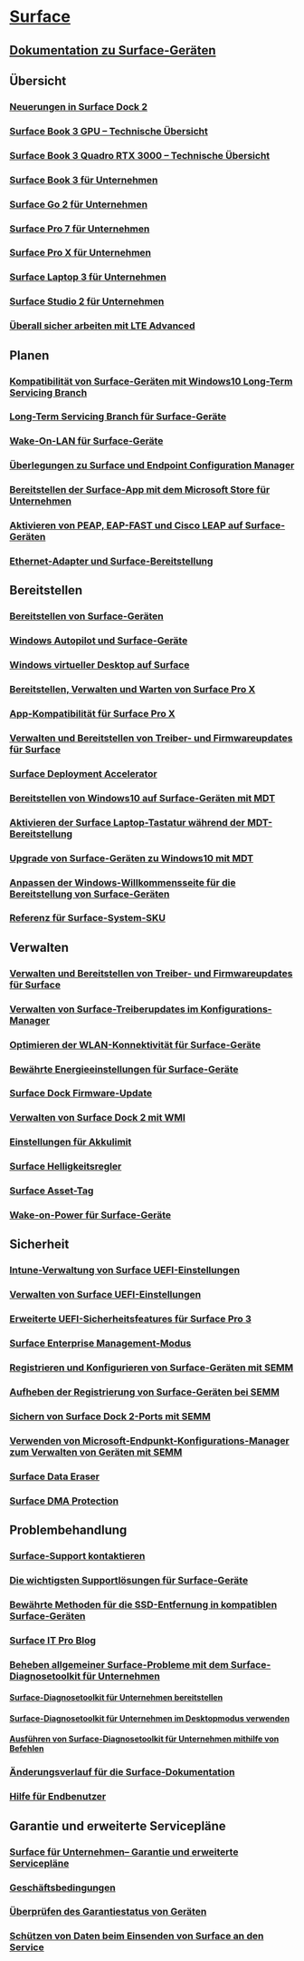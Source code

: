 # [Surface](index.yml)

## [Dokumentation zu Surface-Geräten](get-started.yml)

## Übersicht

### [Neuerungen in Surface Dock 2](surface-dock-whats-new.md)
### [Surface Book 3 GPU – Technische Übersicht](surface-book-GPU-overview.md)
### [Surface Book 3 Quadro RTX 3000 – Technische Übersicht](surface-book-quadro.md)
### [Surface Book 3 für Unternehmen](https://www.microsoft.com/surface/business/surface-book-3)
### [Surface Go 2 für Unternehmen](https://www.microsoft.com/surface/business/surface-go-2)
### [Surface Pro 7 für Unternehmen](https://www.microsoft.com/surface/business/surface-pro-7)
### [Surface Pro X für Unternehmen](https://www.microsoft.com/surface/business/surface-pro-x)
### [Surface Laptop 3 für Unternehmen](https://www.microsoft.com/surface/business/surface-laptop-3)
### [Surface Studio 2 für Unternehmen](https://www.microsoft.com/surface/business/surface-studio-2)

### [Überall sicher arbeiten mit LTE Advanced](https://www.microsoft.com/surface/business/lte-laptops-and-tablets)

## Planen

### [Kompatibilität von Surface-Geräten mit Windows10 Long-Term Servicing Branch](surface-device-compatibility-with-windows-10-ltsc.md)
### [Long-Term Servicing Branch für Surface-Geräte](ltsb-for-surface.md)
### [Wake-On-LAN für Surface-Geräte](wake-on-lan-for-surface-devices.md)
### [Überlegungen zu Surface und Endpoint Configuration Manager](considerations-for-surface-and-system-center-configuration-manager.md)
### [Bereitstellen der Surface-App mit dem Microsoft Store für Unternehmen](deploy-surface-app-with-windows-store-for-business.md)
### [Aktivieren von PEAP, EAP-FAST und Cisco LEAP auf Surface-Geräten](enable-peap-eap-fast-and-cisco-leap-on-surface-devices.md)
### [Ethernet-Adapter und Surface-Bereitstellung](ethernet-adapters-and-surface-device-deployment.md)

## Bereitstellen

### [Bereitstellen von Surface-Geräten](deploy.md)
### [Windows Autopilot und Surface-Geräte](windows-autopilot-and-surface-devices.md)
### [Windows virtueller Desktop auf Surface](windows-virtual-desktop-surface.md)
### [Bereitstellen, Verwalten und Warten von Surface Pro X](surface-pro-arm-app-management.md)
### [App-Kompatibilität für Surface Pro X](surface-pro-arm-app-performance.md)
### [Verwalten und Bereitstellen von Treiber- und Firmwareupdates für Surface](manage-surface-driver-and-firmware-updates.md)
### [Surface Deployment Accelerator](microsoft-surface-deployment-accelerator.md)
### [Bereitstellen von Windows10 auf Surface-Geräten mit MDT](deploy-windows-10-to-surface-devices-with-mdt.md)
### [Aktivieren der Surface Laptop-Tastatur während der MDT-Bereitstellung](enable-surface-keyboard-for-windows-pe-deployment.md)
### [Upgrade von Surface-Geräten zu Windows10 mit MDT](upgrade-surface-devices-to-windows-10-with-mdt.md)
### [Anpassen der Windows-Willkommensseite für die Bereitstellung von Surface-Geräten](customize-the-oobe-for-surface-deployments.md)
### [Referenz für Surface-System-SKU](surface-system-sku-reference.md)

## Verwalten

### [Verwalten und Bereitstellen von Treiber- und Firmwareupdates für Surface](manage-surface-driver-and-firmware-updates.md)
### [Verwalten von Surface-Treiberupdates im Konfigurations-Manager](manage-surface-driver-updates-configuration-manager.md)
### [Optimieren der WLAN-Konnektivität für Surface-Geräte](surface-wireless-connect.md)
### [Bewährte Energieeinstellungen für Surface-Geräte](maintain-optimal-power-settings-on-Surface-devices.md)
### [Surface Dock Firmware-Update](surface-dock-firmware-update.md)
### [Verwalten von Surface Dock 2 mit WMI](surface-dock2-wmi.md)
### [Einstellungen für Akkulimit](battery-limit.md)
### [Surface Helligkeitsregler](microsoft-surface-brightness-control.md)
### [Surface Asset-Tag](assettag.md)
### [Wake-on-Power für Surface-Geräte](wake-on-power-for-surface.md)

## Sicherheit

### [Intune-Verwaltung von Surface UEFI-Einstellungen](surface-manage-dfci-guide.md)
### [Verwalten von Surface UEFI-Einstellungen](manage-surface-uefi-settings.md)
### [Erweiterte UEFI-Sicherheitsfeatures für Surface Pro 3](advanced-uefi-security-features-for-surface-pro-3.md)
### [Surface Enterprise Management-Modus](surface-enterprise-management-mode.md)
### [Registrieren und Konfigurieren von Surface-Geräten mit SEMM](enroll-and-configure-surface-devices-with-semm.md)
### [Aufheben der Registrierung von Surface-Geräten bei SEMM](unenroll-surface-devices-from-semm.md)
### [Sichern von Surface Dock 2-Ports mit SEMM](secure-surface-dock-ports-semm.md)
### [Verwenden von Microsoft-Endpunkt-Konfigurations-Manager zum Verwalten von Geräten mit SEMM](use-system-center-configuration-manager-to-manage-devices-with-semm.md)
### [Surface Data Eraser](microsoft-surface-data-eraser.md)
### [Surface DMA Protection](dma-protect.md)

## Problembehandlung
### [Surface-Support kontaktieren](contact-surface-support.md)
### [Die wichtigsten Supportlösungen für Surface-Geräte](support-solutions-surface.md)
### [Bewährte Methoden für die SSD-Entfernung in kompatiblen Surface-Geräten](surface-ssd-removal-guide.md)
### [Surface IT Pro Blog](https://techcommunity.microsoft.com/t5/surface-it-pro-blog/bg-p/SurfaceITPro)
### [Beheben allgemeiner Surface-Probleme mit dem Surface-Diagnosetoolkit für Unternehmen](surface-diagnostic-toolkit-for-business-intro.md)
#### [Surface-Diagnosetoolkit für Unternehmen bereitstellen](surface-diagnostic-toolkit-business.md)
#### [Surface-Diagnosetoolkit für Unternehmen im Desktopmodus verwenden](surface-diagnostic-toolkit-desktop-mode.md)
#### [Ausführen von Surface-Diagnosetoolkit für Unternehmen mithilfe von Befehlen](surface-diagnostic-toolkit-command-line.md)
### [Änderungsverlauf für die Surface-Dokumentation](change-history-for-surface.md)
### [Hilfe für Endbenutzer](https://support.microsoft.com/products/surface-devices)

## Garantie und erweiterte Servicepläne
### [Surface für Unternehmen– Garantie und erweiterte Servicepläne](https://www.microsoft.com/surface/business/warranty-service-offerings-and-support)
### [Geschäftsbedingungen](https://support.microsoft.com/help/4493926/warranties-extended-service-plans-and-terms-conditions-for-your-device)
### [Überprüfen des Garantiestatus von Geräten](https://mybusinessservice.surface.com/)
### [Schützen von Daten beim Einsenden von Surface an den Service](https://support.microsoft.com/help/4023508/surface-faq-protecting-your-data-service)